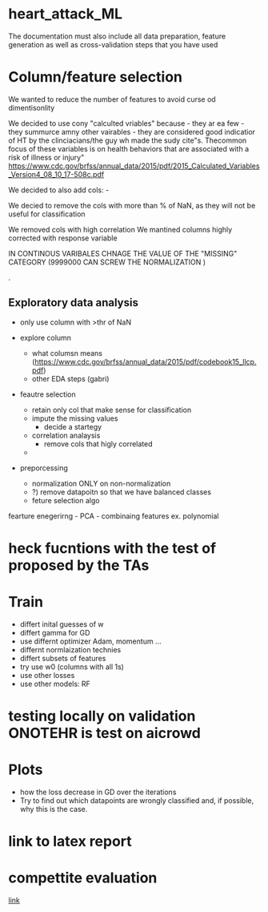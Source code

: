 # heart_attack_ML

The documentation must also include all data preparation, feature generation as well as cross-validation steps that you have used

# Column/feature selection
We wanted to reduce the number of features to avoid curse od dimentisonlity

We decided to use cony "calculted vriables" because
    - they ar ea few
    - they summurce amny other vairables
    - they are considered good indicatior of HT by the clinciacians/the guy wh made the sudy
        cite"s. Thecommon focus of these variables is on health behaviors that are associated with a risk of illness or injury" https://www.cdc.gov/brfss/annual_data/2015/pdf/2015_Calculated_Variables_Version4_08_10_17-508c.pdf

We decided to also add cols:
    -

We decied to remove the cols with more than % of NaN, as they will not be useful for classification

We removed cols with high correlation
We mantined columns highly corrected with response variable

IN CONTINOUS VARIBALES CHNAGE THE VALUE OF THE "MISSING" CATEGORY (9999000 CAN SCREW THE NORMALIZATION )

.
## Exploratory data analysis 
- only use column with >thr of NaN
- explore column 
    - what columsn means (https://www.cdc.gov/brfss/annual_data/2015/pdf/codebook15_llcp.pdf)
    - other EDA steps (gabri)

- feautre selection
    - retain only col that make sense for classification
    - impute the missing values
        - decide a startegy
    - correlation analaysis
        - remove cols that higly correlated
    - 
- preporcessing
    - normalization ONLY on non-normalization
    - ?) remove datapoitn so that we have balanced classes
    - feture selection algo

fearture enegerirng
    - PCA
    - combinaing features ex. polynomial



# heck fucntions with the test of proposed by the TAs

# Train
- differt inital guesses of w
- differt gamma for GD
- use differnt optimizer Adam, momentum ...
- differnt normlaization technies
- differt subsets of features
- try use w0 (columns with all 1s)
- use other losses
- use other models: RF

# testing locally on validation ONOTEHR is test on aicrowd

# Plots
- how the loss decrease in GD over the iterations
- Try to find out which datapoints are wrongly classified and, if possible, why
this is the case.
# link to latex report

# compettite evaluation
[link](https://www.aicrowd.com/challenges/epfl-machine-learning-project-1)
